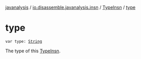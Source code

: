 [javanalysis](../../index.md) / [io.disassemble.javanalysis.insn](../index.md) / [TypeInsn](index.md) / [type](./type.md)

# type

`var type: `[`String`](https://kotlinlang.org/api/latest/jvm/stdlib/kotlin/-string/index.html)

The type of this [TypeInsn](index.md).

